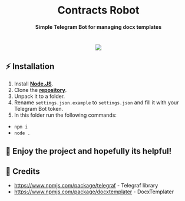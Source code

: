 <h1 align="center">
    Contracts Robot
</h1>

<h4 align="center">
    Simple Telegram Bot for managing docx templates
</h4>

<h1 align="center">
    <img src="https://i.ibb.co/pd25KZH/2023-07-03-142827106.png">
</h>

## ⚡ **Installation**

1. Install **[Node.JS](https://nodejs.org/en/)**.
2. Clone the **[repository](https://github.com/NightStrang6r/ContractsRobot)**.
3. Unpack it to a folder.
4. Rename `settings.json.example` to `settings.json` and fill it with your Telegram Bot token.
5. In this folder run the following commands:
- `npm i`
- `node .`

## 🎉 Enjoy the project and hopefully its helpful!

## 📃 Credits

- https://www.npmjs.com/package/telegraf - Telegraf library
- https://www.npmjs.com/package/docxtemplater - DocxTemplater